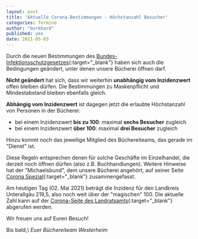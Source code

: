 ```yaml
---
layout: post
title: 'Aktuelle Corona-Bestimmungen - Höchstanzahl Besucher'
categories: Termine
author: "burkhard"
published: yes
date: 2021-05-03
---
```

Durch die neuen Bestimmungen des [Bundes-Infektionsschutzgesetzes](https://www.bgbl.de/fileadmin/user_upload/bgbl121s0802_buergerversion.pdf){:target="_blank"} haben sich auch die Bedingungen geändert, unter denen unsere Bücherei öffnen darf.

**Nicht geändert** hat sich, dass wir weiterhin **unabhängig vom Inzidenzwert** offen bleiben dürfen. Die Bestimmungen zu Maskenpflicht und Mindestabstand bleiben ebenfalls gleich.

**Abhängig vom Inzidenzwert** ist dagegen jetzt die erlaubte Höchstanzahl von Personen in der Bücherei:
* bei einem Inzidenzwert **bis zu 100**: maximal **sechs Besucher** zugleich
* bei einem Inzidenzwert **über 100**: maximal **drei Besucher** zugleich

Hinzu kommt noch das jeweilige Mitglied des Büchereiteams, das gerade im "Dienst" ist.

Diese Regeln entsprechen denen für solche Geschäfte im Einzelhandel, die derzeit noch öffnen dürfen (also z.B. Buchhandlungen). Weitere Hinweise hat der "Michaelsbund", dem unsere Bücherei angehört, auf seiner Seite [Corona Spezial](https://www.michaelsbund.de/buechereien/corona-spezial/){:target="_blank"} zusammengefasst.

Am heutigen Tag (02. Mai 2021) beträgt die Inzidenz für den Landkreis Unterallgäu 219,5, also noch weit über der "magischen" 100. Die aktuelle Zahl kann auf der [Corona-Seite des Landratsamts](https://www.landratsamt-unterallgaeu.de/buergerservice/gesundheit/coronavirus){:target="_blank"} abgerufen werden.

Wir freuen uns auf Euren Besuch!

Bis bald,\\
*Euer Büchereiteam Westerheim*